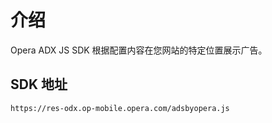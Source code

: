 # 介绍

Opera ADX JS SDK 根据配置内容在您网站的特定位置展示广告。

## SDK 地址

``` wiki
https://res-odx.op-mobile.opera.com/adsbyopera.js
```
